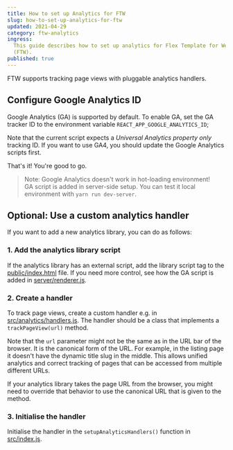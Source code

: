 ```yaml
---
title: How to set up Analytics for FTW
slug: how-to-set-up-analytics-for-ftw
updated: 2021-04-29
category: ftw-analytics
ingress:
  This guide describes how to set up analytics for Flex Template for Web
  (FTW).
published: true
---
```


FTW supports tracking page views with pluggable analytics handlers.

## Configure Google Analytics ID

Google Analytics (GA) is supported by default. To enable GA, set the GA
tracker ID to the environment variable `REACT_APP_GOOGLE_ANALYTICS_ID`;

Note that the current script expects a _Universal Analytics property
only_ tracking ID. If you want to use GA4, you should update the Google
Analytics scripts first.

That's it! You're good to go.

> Note: Google Analytics doesn't work in hot-loading environment! <br>
> GA script is added in server-side setup. You can test it local
> environment with `yarn run dev-server`.

## Optional: Use a custom analytics handler

If you want to add a new analytics library, you can do as follows:

### 1. Add the analytics library script

If the analytics library has an external script, add the library script
tag to the
[public/index.html](https://github.com/sharetribe/flex-template-web/blob/master/public/index.html)
file. If you need more control, see how the GA script is added in
[server/renderer.js](https://github.com/sharetribe/flex-template-web/blob/master/server/renderer.js).

### 2. Create a handler

To track page views, create a custom handler e.g. in
[src/analytics/handlers.js](https://github.com/sharetribe/flex-template-web/blob/master/src/analytics/handlers.js).
The handler should be a class that implements a `trackPageView(url)`
method.

Note that the `url` parameter might not be the same as in the URL bar of
the browser. It is the canonical form of the URL. For example, in the
listing page it doesn't have the dynamic title slug in the middle. This
allows unified analytics and correct tracking of pages that can be
accessed from multiple different URLs.

If your analytics library takes the page URL from the browser, you might
need to override that behavior to use the canonical URL that is given to
the method.

### 3. Initialise the handler

Initialise the handler in the `setupAnalyticsHandlers()` function in
[src/index.js](https://github.com/sharetribe/flex-template-web/blob/master/src/index.js).
